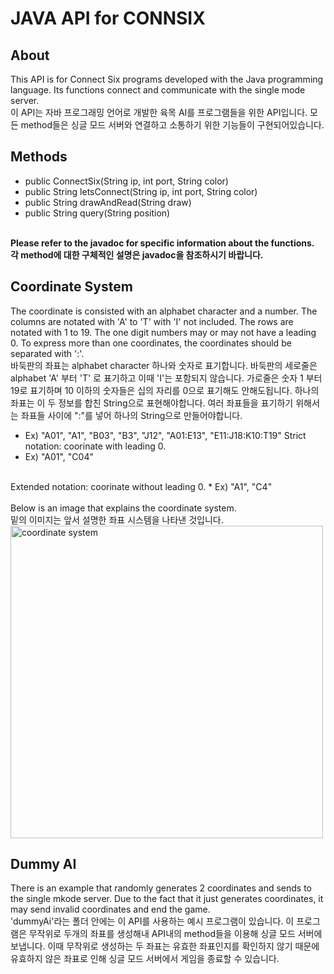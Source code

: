 # JAVA API for CONNSIX

## About
This API is for Connect Six programs developed with the Java programming language. Its functions connect and communicate with the single mode server.
<br>
이 API는 자바 프로그래밍 언어로 개발한 육목 AI를 프로그램들을 위한 API입니다. 모든 method들은 싱글 모드 서버와 연결하고 소통하기 위한 기능들이 구현되어있습니다.

## Methods
* public ConnectSix(String ip, int port, String color)
* public String letsConnect(String ip, int port, String color)
* public String drawAndRead(String draw)
* public String query(String position)
<br>
<b>Please refer to the javadoc for specific information about the functions.</b>
<br>
<b>각 method에 대한 구체적인 설명은 javadoc을 참조하시기 바랍니다.</b>
<br>

## Coordinate System
The coordinate is consisted with an alphabet character and a number. The columns are notated with 'A' to 'T' with 'I' not included. The rows are notated with 1 to 19. The one digit numbers may or may not have a leading 0. To express more than one coordinates, the coordinates should be separated with ':'.
<br>
바둑판의 좌표는 alphabet character 하나와 숫자로 표기합니다. 바둑판의 세로줄은 alphabet 'A' 부터 'T' 로 표기하고 이때 'I'는 포함되지 않습니다. 가로줄은 숫자 1 부터 19로 표기하며 10 이하의 숫자들은 십의 자리를 0으로 표기해도 안해도됩니다. 하나의 좌표는 이 두 정보를 합친 String으로 표현해야합니다. 여러 좌표들을 표기하기 위해서는 좌표들 사이에 ":"를 넣어 하나의 String으로 만들어야합니다.
* Ex) "A01", "A1", "B03", "B3", "J12", "A01:E13", "E11:J18:K10:T19"
Strict notation: coorinate with leading 0.
* Ex) "A01", "C04"
<br>
Extended notation: coorinate without leading 0.
* Ex) "A1", "C4"
<br>
<br>
Below is an image that explains the coordinate system.
<br>
밑의 이미지는 앞서 설명한 좌표 시스템을 나타낸 것입니다.
<br>
<img src="./ConnSix/image/coordinate_system.png" alt="coordinate system" width="500"/>

## Dummy AI
There is an example that randomly generates 2 coordinates and sends to the single mkode server. Due to the fact that it just generates coordinates, it may send invalid coordinates and end the game.
<br>
'dummyAi'라는 폴더 안에는 이 API를 사용하는 예시 프로그램이 있습니다. 이 프로그램은 무작위로 두개의 좌표를 생성해내 API내의 method들을 이용해 싱글 모드 서버에 보냅니다. 이때 무작위로 생성하는 두 좌표는 유효한 좌표인지를 확인하지 않기 때문에 유효하지 않은 좌표로 인해 싱글 모드 서버에서 게임을 종료할 수 있습니다.
